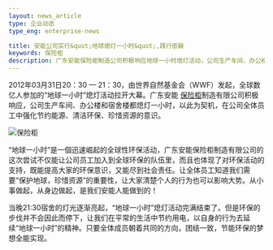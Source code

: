 ```yaml
---
layout: news_article
type: 企业动态
type_eng: enterprise-news

title: 安能公司实行&quot;地球熄灯一小时&quot;,践行低碳
keywords: 保险柜
description: 广东安能保险柜制造公司积极响应地球一小时熄灯活动，公司生产车间、办公楼和宿舍楼都熄灯一小时，强化全体员工节约能源、清洁环保、珍惜资源的意识。
---
```

2012年03月31日20：30 — 21：30，由世界自然基金会（WWF）发起，全球数亿人参加的“地球一小时”熄灯活动拉开大幕。广东安能 [保险柜](http://www.qnn.com.cn/)制造有限公司积极响应，公司生产车间、办公楼和宿舍楼都熄灯一小时，以此为契机，在公司全体员工中强化节约能源、清洁环保、珍惜资源的意识。

![保险柜](http://www.qnn.com.cn/image-news/id035001.jpg)

“地球一小时”是一個迅速崛起的全球性环保活动，广东安能保险柜制造有限公司的这次尝试不仅能让公司员工加入到全球环保的队伍里，而且也体现了对环保活动的支持，既能提高大家的环保意识，又能尽到社会责任。让全体员工知道我们需要“保护地球，珍惜资源”的重要性，让大家清楚个人的行为也可以影响大势。从小事做起，从身边做起，是我们安能人能做到的！

当晚21:30宿舍的灯光逐渐亮起，“地球一小时”熄灯活动完满结束了。但是环保的步伐并不会因此而停下，让我们在平常的生活中节约用电，以自身的行为去延续“地球一小时”的精神。只要全体成员朝着共同的方向，团结一致，节能环保的梦想全能实现。
